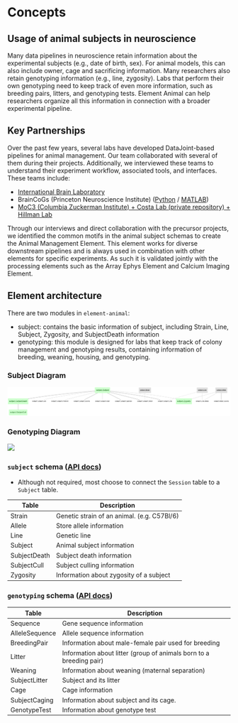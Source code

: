 # Concepts


## Usage of animal subjects in neuroscience

Many data pipelines in neuroscience retain information about the experimental subjects (e.g., date of birth, sex). For animal models, this can also include owner, cage and sacrificing information. Many researchers also retain genotyping information (e.g., line, zygosity). Labs that perform their own genotyping need to keep track of even more information, such as breeding pairs, litters, and genotyping tests. Element Animal can help researchers organize all this information in connection with a broader experimental pipeline. 

## Key Partnerships

Over the past few years, several labs have developed DataJoint-based pipelines for animal management. Our team collaborated with several of them during their projects. Additionally, we interviewed these teams to understand their experiment workflow, associated tools, and interfaces. These teams include:

+ [International Brain Laboratory](https://github.com/int-brain-lab/IBL-pipeline)
+ BrainCoGs (Princeton Neuroscience Institute) ([Python](https://github.com/BrainCOGS/U19-pipeline_python) / [MATLAB](https://github.com/BrainCOGS/U19-pipeline-matlab))
+ [MoC3 (Columbia Zuckerman Institute) + Costa Lab (private repository) + Hillman Lab](https://github.com/ZuckermanBrain/datajoint-hillman)

Through our interviews and direct collaboration with the precursor projects, we identified the common motifs in the animal subject schemas to create the Animal Management Element. This element works for diverse downstream pipelines and is always used in combination with other elements for specific experiments. As such it is validated jointly with the processing elements such as the Array Ephys Element and Calcium Imaging Element.

## Element architecture

There are two modules in `element-animal`:
+ subject: contains the basic information of subject, including Strain, Line, Subject, Zygosity, and SubjectDeath information
+ genotyping: this module is designed for labs that keep track of colony management and genotyping results, containing information of breeding, weaning, housing, and genotyping.

### Subject Diagram

![](https://raw.githubusercontent.com/datajoint/element-animal/main/images/subject_diagram.svg)

### Genotyping Diagram

![](https://raw.githubusercontent.com/datajoint/element-animal/main/images/genotyping_diagram.svg)


### `subject` schema ([API docs](https://datajoint.com/docs/elements/element-animal/api/element_animal/subject))
- Although not required, most choose to connect the `Session` table to a `Subject` table.

| Table        | Description                                 |
| ------------ | ------------------------------------------- |
| Strain       | Genetic strain of an animal. (e.g. C57Bl/6) |
| Allele       | Store allele information                    |
| Line         | Genetic line                                |
| Subject      | Animal subject information                  |
| SubjectDeath | Subject death information                   |
| SubjectCull  | Subject culling information                 |
| Zygosity     | Information about zygosity of a subject     |



### `genotyping` schema ([API docs](https://datajoint.com/docs/elements/element-animal/api/element_animal/genotyping))

| Table          | Description                                                         |
| -------------- | ------------------------------------------------------------------- |
| Sequence       | Gene sequence information                                           |
| AlleleSequence | Allele sequence information                                         |
| BreedingPair   | Information about male-female pair used for breeding                |
| Litter         | Information about litter (group of animals born to a breeding pair) |
| Weaning        | Information about weaning (maternal separation)                     |
| SubjectLitter  | Subject and its litter                                              |
| Cage           | Cage information                                                    |
| SubjectCaging  | Information about subject and its cage.                             |
| GenotypeTest   | Information about genotype test                                     |


